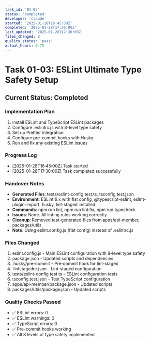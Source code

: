 ```yaml
---
task_id: '01-03'
status: 'completed'
developer: 'claude'
started: '2025-01-28T16:45:00Z'
completed: '2025-01-28T17:30:00Z'
last_updated: '2025-01-28T17:30:00Z'
files_changed: 8
quality_status: 'pass'
actual_hours: 0.75
---
```


# Task 01-03: ESLint Ultimate Type Safety Setup

## Current Status: Completed

### Implementation Plan
1. Install ESLint and TypeScript ESLint packages
2. Configure .eslintrc.js with 8-level type safety
3. Set up Prettier integration
4. Configure pre-commit hooks with Husky
5. Run and fix any existing ESLint issues

### Progress Log
- [2025-01-28T16:45:00Z] Task started
- [2025-01-28T17:30:00Z] Task completed successfully

### Handover Notes
- **Generated Files**: tests/eslint-config.test.ts, tsconfig.test.json
- **Environment**: ESLint 9.x with flat config, @typescript-eslint, eslint-plugin-import, husky, lint-staged installed
- **Commands**: npm run lint, npm run lint:fix, npm run typecheck
- **Issues**: None. All linting rules working correctly
- **Cleanup**: Removed test-generated files from apps/api-member, packages/utils
- **Note**: Using eslint.config.js (flat config) instead of .eslintrc.js

### Files Changed
1. eslint.config.js - Main ESLint configuration with 8-level type safety
2. package.json - Updated scripts and dependencies
3. .husky/pre-commit - Pre-commit hook for lint-staged
4. .lintstagedrc.json - Lint-staged configuration
5. tests/eslint-config.test.ts - ESLint configuration tests
6. tsconfig.test.json - Test TypeScript configuration
7. apps/api-member/package.json - Updated scripts
8. packages/utils/package.json - Updated scripts

### Quality Checks Passed
- ✅ ESLint errors: 0
- ✅ ESLint warnings: 0
- ✅ TypeScript errors: 0
- ✅ Pre-commit hooks working
- ✅ All 8 levels of type safety implemented